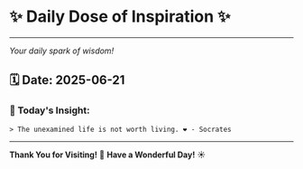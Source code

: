 # ✨ Daily Dose of Inspiration ✨

--- 

_Your daily spark of wisdom!_

## 🗓️ Date: **2025-06-21**

### 💬 Today's Insight:
```
> The unexamined life is not worth living. ❤️ - Socrates
```

--- 

**Thank You for Visiting!** 🙏
**Have a Wonderful Day!** ☀️
